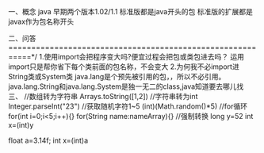 一、概念
java 早期两个版本1.02/1.1
标准版都是java开头的包
标准版的扩展都是javax作为包名称开头

二、问答===========================================================*/
1.使用import会把程序变大吗?便宜过程会把包或类包进去吗？
运用import只是帮你省下每个类前面的包名称，不会变大
2.为何我不必import进String类或System类
java.lang是个预先被引用的包，，所以不必引用。
java.lang.String和java.lang.System是独一无二的class,java知道要去哪儿找
三、
//数组转为字符串
Arrays.toString([1,2])
//字符串转为int
Integer.parseInt("23")
//获取随机字符1~5
(int)(Math.random()*5)
//for循环
for(int i=0;i<5;i++){}
for(String name:nameArray){}
//强制转换
long y=52
int x=(int)y

float a=3.14f;
int x=(int)a